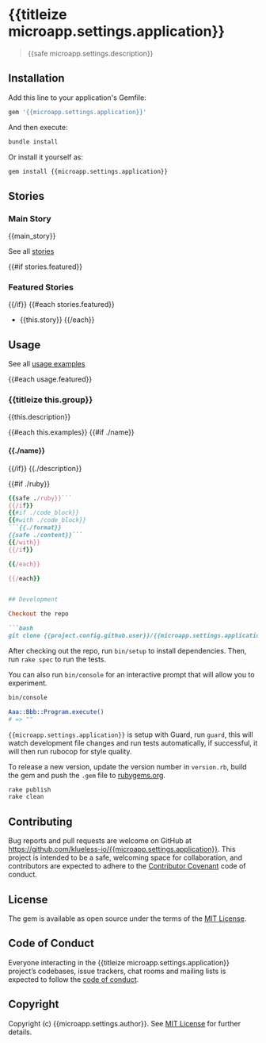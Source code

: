# {{titleize microapp.settings.application}}

> {{safe microapp.settings.description}}

## Installation

Add this line to your application's Gemfile:

```ruby
gem '{{microapp.settings.application}}'
```

And then execute:

```bash
bundle install
```

Or install it yourself as:

```bash
gem install {{microapp.settings.application}}
```

## Stories

### Main Story

{{main_story}}

See all [stories](./STORIES.md)

{{#if stories.featured}}
### Featured Stories
{{/if}}
{{#each stories.featured}}
- {{this.story}}
{{/each}}

## Usage

See all [usage examples](./USAGE.md)

{{#each usage.featured}}
### {{titleize this.group}}

{{this.description}}

{{#each this.examples}}
{{#if ./name}}
#### {{./name}}
{{/if}}
{{./description}}

{{#if ./ruby}}
```ruby
{{safe ./ruby}}```
{{/if}}
{{#if ./code_block}}
{{#with ./code_block}}
```{{./format}}
{{safe ./content}}```
{{/with}}
{{/if}}

{{/each}}

{{/each}}


## Development

Checkout the repo

```bash
git clone {{project.config.github.user}}/{{microapp.settings.application}}
```

After checking out the repo, run `bin/setup` to install dependencies. Then, run `rake spec` to run the tests. 

You can also run `bin/console` for an interactive prompt that will allow you to experiment.

```bash
bin/console

Aaa::Bbb::Program.execute()
# => ""
```

`{{microapp.settings.application}}` is setup with Guard, run `guard`, this will watch development file changes and run tests automatically, if successful, it will then run rubocop for style quality.

To release a new version, update the version number in `version.rb`, build the gem and push the `.gem` file to [rubygems.org](https://rubygems.org).

```bash
rake publish
rake clean
```

## Contributing

Bug reports and pull requests are welcome on GitHub at https://github.com/klueless-io/{{microapp.settings.application}}. This project is intended to be a safe, welcoming space for collaboration, and contributors are expected to adhere to the [Contributor Covenant](http://contributor-covenant.org) code of conduct.

## License

The gem is available as open source under the terms of the [MIT License](https://opensource.org/licenses/MIT).

## Code of Conduct

Everyone interacting in the {{titleize microapp.settings.application}} project’s codebases, issue trackers, chat rooms and mailing lists is expected to follow the [code of conduct](https://github.com/klueless-io/{{microapp.settings.application}}/blob/master/CODE_OF_CONDUCT.md).

## Copyright

Copyright (c) {{microapp.settings.author}}. See [MIT License](LICENSE.txt) for further details.
